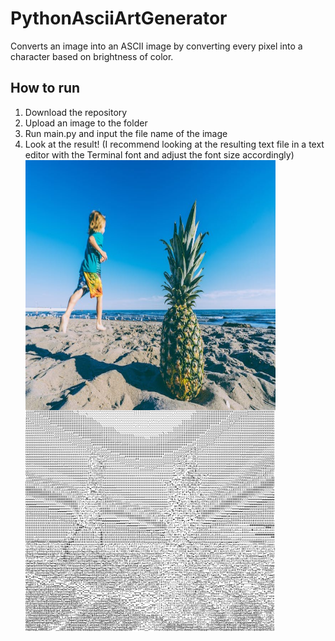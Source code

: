 # PythonAsciiArtGenerator
Converts an image into an ASCII image by converting every pixel into a character based on brightness of color.
## How to run
1. Download the repository
2. Upload an image to the folder
3. Run main.py and input the file name of the image
4. Look at the result! (I recommend looking at the resulting text file in a text editor with the Terminal font and adjust the font size accordingly)<br>
<img src="example-image.jpg" width="400" height="400" style="float:left"><img src="intoASCII.JPG" width="400" height="auto">
